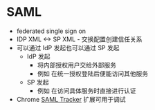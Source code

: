 # SAML
* federated single sign on
* IDP XML <-> SP XML - 交换配置创建信任关系
* 可以通过 IdP 发起也可以通过 SP 发起
  * IdP 发起
    * 将内部授权用户交给外部服务
    * 例如 在统一授权登陆后便能访问其他服务
  * SP 发起
    * 例如 在访问具体服务时直接进行认证
* Chrome [SAML Tracker](https://chrome.google.com/webstore/detail/saml-tracer/mpdajninpobndbfcldcmbpnnbhibjmch) 扩展可用于调试
